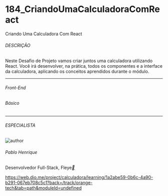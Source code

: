 # 184_CriandoUmaCalculadoraComReact
Criando Uma Calculadora Com React



###### DESCRIÇÃO

Neste Desafio de Projeto vamos criar juntos uma calculadora utilizando React. Você irá desenvolver, na prática, todos os componentes e a interface da calculadora, aplicando os conceitos aprendidos durante o módulo.

------

###### Front-End

###### Básico

------

###### ESPECIALISTA

![author](https://hermes.digitalinnovation.one/users/author/photos/c1ff37a7-a217-4020-8dd7-4f141eda069c.jpg)

###### Pablo Henrique

Desenvolvedor Full-Stack, Fleye[**](https://www.linkedin.com/in/pablohdev/)



https://web.dio.me/project/calculadora/learning/1a2abe59-0b6c-4a90-b291-067eb708c5c1?back=/track/orange-tech&tab=path&moduleId=undefined
